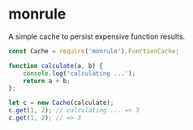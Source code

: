 # monrule
A simple cache to persist expensive function results.

```js
const Cache = require('monrule').FunctionCache;

function calculate(a, b) {
	console.log('calculating ...');
	return a + b;
};

let c = new Cache(calculate);
c.get(1, 2); // calculating ... => 3
c.get(1, 2); // => 3
```
